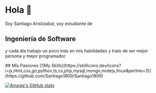# Hola :wave:
<p>Soy Santiago Aristizabal, soy estudiante de <h2>Ingeniería de Software</h2> y cada día trabajo un poco más en mis habilidades y trato de ser mejor persona y mejor programador. </p>
## Mis Pasiones
[![My Skills](https://skillicons.dev/icons?i=js,html,css,go,python,ts,cs,php,mysql,mongo,nodejs,linux&perline=3)](https://github.com/Santiago1809/Santiago1809)

[![Anurag's GitHub stats](https://github-readme-stats.vercel.app/api?username=Santiago1809)](https://github.com/Santiago1809/Santiago1809)
